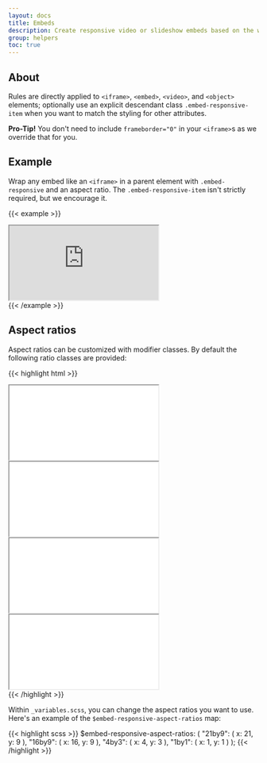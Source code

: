 ```yaml
---
layout: docs
title: Embeds
description: Create responsive video or slideshow embeds based on the width of the parent by creating an intrinsic ratio that scales on any device.
group: helpers
toc: true
---
```


## About

Rules are directly applied to `<iframe>`, `<embed>`, `<video>`, and `<object>` elements; optionally use an explicit descendant class `.embed-responsive-item` when you want to match the styling for other attributes.

**Pro-Tip!** You don't need to include `frameborder="0"` in your `<iframe>`s as we override that for you.

## Example

Wrap any embed like an `<iframe>` in a parent element with `.embed-responsive` and an aspect ratio. The `.embed-responsive-item` isn't strictly required, but we encourage it.

{{< example >}}
<div class="embed-responsive embed-responsive-16by9">
  <iframe class="embed-responsive-item" src="https://www.youtube.com/embed/zpOULjyy-n8?rel=0" allowfullscreen></iframe>
</div>
{{< /example >}}

## Aspect ratios

Aspect ratios can be customized with modifier classes. By default the following ratio classes are provided:

{{< highlight html >}}
<!-- 21:9 aspect ratio -->
<div class="embed-responsive embed-responsive-21by9">
  <iframe class="embed-responsive-item" src="..."></iframe>
</div>

<!-- 16:9 aspect ratio -->
<div class="embed-responsive embed-responsive-16by9">
  <iframe class="embed-responsive-item" src="..."></iframe>
</div>

<!-- 4:3 aspect ratio -->
<div class="embed-responsive embed-responsive-4by3">
  <iframe class="embed-responsive-item" src="..."></iframe>
</div>

<!-- 1:1 aspect ratio -->
<div class="embed-responsive embed-responsive-1by1">
  <iframe class="embed-responsive-item" src="..."></iframe>
</div>
{{< /highlight >}}

Within `_variables.scss`, you can change the aspect ratios you want to use. Here's an example of the `$embed-responsive-aspect-ratios` map:

{{< highlight scss >}}
$embed-responsive-aspect-ratios: (
  "21by9": (
    x: 21,
    y: 9
  ),
  "16by9": (
    x: 16,
    y: 9
  ),
  "4by3": (
    x: 4,
    y: 3
  ),
  "1by1": (
    x: 1,
    y: 1
  )
);
{{< /highlight >}}
